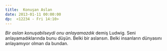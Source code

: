 ```yaml
---
title:  Konuşan Aslan
date: 2013-01-11 00:00:00
dp:  <12234 - Fri 14:10>
---
```



_Bir aslan konuşabilseydi onu anlayamazdık_ demiş Ludwig. Seni
anlayamadıklarında bunu düşün. Belki bir aslansın. Belki insanların
dünyasını anlayamıyor olman da bundan. 


